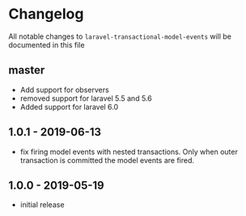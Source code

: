 # Changelog

All notable changes to `laravel-transactional-model-events` will be documented in this file

## master

- Add support for observers
- removed support for laravel 5.5 and 5.6
- Added support for laravel 6.0

## 1.0.1 - 2019-06-13

- fix firing model events with nested transactions. Only when outer transaction is committed the model events are fired.

## 1.0.0 - 2019-05-19

- initial release
